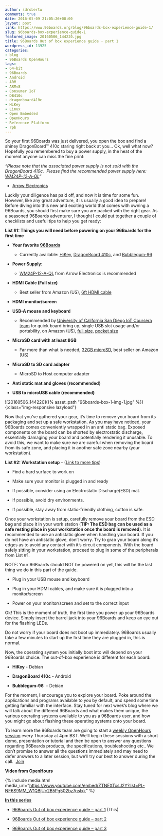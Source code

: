 ```yaml
---
author: sdrobertw
comments: true
date: 2016-05-09 21:05:26+00:00
layout: post
link: https://www.96boards.org/blog/96boards-box-experience-guide-1/
slug: 96boards-box-experience-guide-1
featured_image: 20160506_144220.jpg
title: 96Boards Out of box experience guide - part 1
wordpress_id: 13925
categories:
- blog
- 96Boards OpenHours
tags:
- 64-bit
- 96Boards
- Android
- ARM
- ARMv8
- Consumer IoT
- DB410c
- dragonboard410c
- HiKey
- Linux
- Open Embedded
- OpenHours
- Reference Platform
- rpb
---
```


So your first 96Boards was just delivered, you open the box and find a shiney DragonBoard™ 410c staring right back at you… Ok, well what now? Hopefully you remembered to buy a power supply, in the heat of the moment anyone can miss the fine print:

_“Please note that the associated power supply is not sold with the DragonBoard 410c.  Please find the recommended power supply here: [WM24P-12-A-QL](https://www.arrow.com/en/products/wm24p-12-a-ql/autec-power-systems#page-1)”_

- [Arrow Electronics](https://www.arrow.com)

Luckily your diligence has paid off, and now it is time for some fun. However, like any great adventure, it is usually a good idea to prepare! Before diving into this new and exciting world that comes with owning a 96Boards, you should first make sure you are packed with the right gear. As a seasoned 96Boards adventurer, I thought I could put together a couple of checklists and useful tips to help you get ready:

**List #1: Things you will need before powering on your 96Boards for the first time**




  * **Your favorite [96Boards](https://www.96boards.org)**


    * Currently available: [HiKey](https://www.96boards.org/products/ce/hikey/), [DragonBoard 410c](https://www.96boards.org/products/ce/dragonboard410c/), and [Bubblegum-96](https://www.96boards.org/products/ce/bubblegum96/)





  * **Power Supply**:


    * [WM24P-12-A-QL](https://www.arrow.com/en/products/wm24p-12-a-ql/autec-power-systems#page-1) from Arrow Electronics is recommended





  * **HDMI Cable (Full size)**


    * Best seller from Amazon (US), [6ft HDMI cable](http://www.amazon.com/AmazonBasics-High-Speed-HDMI-Cable-Standard/dp/B014I8SSD0/ref=sr_1_3?ie=UTF8&qid=1462924880&sr=8-3&keywords=HDMI+cable)





  * **HDMI monitor/screen**


  * **USB-A mouse and keyboard**


    * Recommended by [University of California San Diego IoT Coursera team](https://www.coursera.org/specializations/internet-of-things) for quick board bring up, single USB slot usage and/or portability, on Amazon (US), [full size](http://www.amazon.com/Logitech-Wireless-Keyboard-Multi-Touch-Touchpad/dp/B005DKZTMG?ie=UTF8&psc=1&redirect=true&ref_=oh_aui_detailpage_o09_s00), [pocket size](http://www.amazon.com/iPazzPort-Wireless-Multi-Touch-Raspberry-KP-810-10AS/dp/B00KF9LHUI?ie=UTF8&psc=1&redirect=true&ref_=oh_aui_detailpage_o01_s00)





  * **MicroSD card with at least 8GB**


    * Far more than what is needed, [32GB microSD](http://www.amazon.com/SanDisk-microSDHC-Standard-Packaging-SDSQUNC-032G-GN6MA/dp/B010Q57T02?ie=UTF8&keywords=Micro%20sd%20card&qid=1462925731&ref_=sr_1_1&s=pc&sr=1-1), best seller on Amazon (US)





  * **MicroSD to SD card adapter**


    * MicroSD to Host computer adapter





  * **Anti static mat and gloves (recommended)**


  * **USB to microUSB cable (recommended)**


![20160506_144220]({% asset_path "96boards-box-1-img-1.jpg" %}){:class="img-responsive lazyload"}

Now that you’ve gathered your gear, it’s time to remove your board from its packaging and set up a safe workstation. As you may have noticed, your 96Boards comes conveniently wrapped in an anti static bag. Exposed components on the board can be shorted by electrostatic discharge, essentially damaging your board and potentially rendering it unusable. To avoid this, we want to make sure we are careful when removing the board from its safe zone, and placing it in another safe zone nearby (your workstation).

**List #2: Workstation setup** - ([Link to more tips](http://www.wikihow.com/Ground-Yourself-to-Avoid-Destroying-a-Computer-with-Electrostatic-Discharge))




  * Find a hard surface to work on


  * Make sure your monitor is plugged in and ready


  * If possible, consider using an Electrostatic Discharge(ESD) mat.


  * If possible, avoid dry environments.


  * If possible, stay away from static-friendly clothing, cotton is safe.


Once your workstation is setup, carefully remove your board from the ESD bag and place it in your work station (**TIP: The ESD bag can be used as a safe resting place in your workstation once the board is removed**). It is recommended to use an antistatic glove when handling your board. If you do not have an antistatic glove, don’t worry. Try to grab your board along it’s edges as to avoid any contact with it’s circuit components. With the board safely sitting in your workstation, proceed to plug in some of the peripherals from List #1.

NOTE: Your 96Boards should NOT be powered on yet, this will be the last thing we do in this part of the guide.




  * Plug in your USB mouse and keyboard


  * Plug in your HDMI cables, and make sure it is plugged into a monitor/screen


  * Power on your monitor/screen and set to the correct input


Ok! This is the moment of truth, the first time you power up your 96Boards device. Simply insert the barrel jack into your 96Boards and keep an eye out for the flashing LEDs.

Do not worry if your board does not boot up immediately. 96Boards usually take a few minutes to start up the first time they are plugged in, this is normal.

Now, the operating system you initially boot into will depend on your 96Boards choice. The out-of-box experience is different for each board:


  * **HiKey** - Debian


  * **DragonBoard 410c** - Android


  * **Bubblegum-96**  - Debian


For the moment, I encourage you to explore your board. Poke around the applications and programs available to you by default, and spend some time getting familiar with the interface. Stay tuned for next week’s blog where we will talk about the different 96Boards and what makes them unique, the various operating systems available to you as a 96Boards user, and how you might go about flashing these operating systems onto your board.

To learn more the 96Boards team are going to start a [weekly OpenHours session](https://www.96boards.org/openhours/) every Thursday at 4pm BST. We’ll begin these sessions with a short demo, presentation or tutorial and then be open to answer any questions regarding 96Boards products, the specifications, troubleshooting etc.. We don’t promise to answer all the questions immediately and may need to defer answers to a later session, but we’ll try our best to answer during the call.  [Join](https://www.96boards.org/openhours/)

**Video from [OpenHours](https://www.96boards.org/openhours/)**

{% include media.html media_url="https://www.youtube.com/embed/ZTNEXTcsJ2Y?list=PL-NF6S9MM_W1QBjUc2B5Pg502bz7qslxk" %}

[**In this series**](https://www.96boards.org/tag/openhours/)




  * [96Boards Out of box experience guide – part 1](https://www.96boards.org/blog/96boards-box-experience-guide-1/) (This)


  * [96Boards Out of box experience guide – part 2](https://www.96boards.org/blog/96boards-box-experience-guide-2/)


  * [96Boards Out of box experience guide – part 3](https://www.96boards.org/blog/96boards-box-experience-guide-3/)
